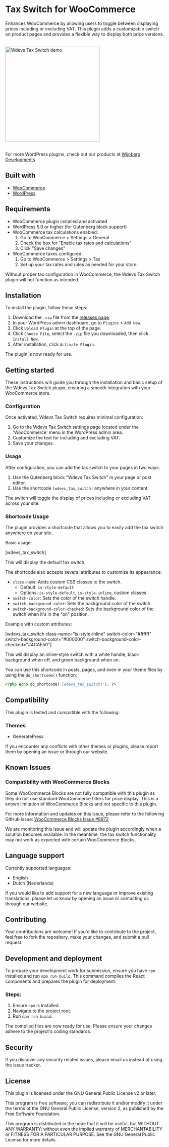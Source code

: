 # Tax Switch for WooCommerce

Enhances WooCommerce by allowing users to toggle between displaying prices including or excluding VAT. This plugin adds a customizable switch on product pages and provides a flexible way to display both price versions.

<br/>
<img src="https://github.com/user-attachments/assets/e0cacc7f-9530-4f83-be27-d231e82ee0d6" width="300" alt="Wdevs Tax Switch demo" style="max-width: 300px !important; height: auto !important;" />
<br/>
<br/>

For more WordPress plugins, check out our products at [Wijnberg Developments](https://wijnberg.dev).

## Built with

- [WooCommerce](https://github.com/woocommerce/woocommerce)
- [WordPress](https://github.com/WordPress/WordPress)

## Requirements

- WooCommerce plugin installed and activated
- WordPress 5.0 or higher (for Gutenberg block support)
- WooCommerce tax calculations enabled:
	1. Go to WooCommerce > Settings > General
	2. Check the box for "Enable tax rates and calculations"
	3. Click "Save changes"
- WooCommerce taxes configured:
	1. Go to WooCommerce > Settings > Tax
	2. Set up your tax rates and rules as needed for your store

Without proper tax configuration in WooCommerce, the Wdevs Tax Switch plugin will not function as intended.

## Installation

To install the plugin, follow these steps:

1. Download the `.zip` file from the [releases page](https://github.com/Paulsky/wdevs-tax-switch/releases/).
2. In your WordPress admin dashboard, go to `Plugins` > `Add New`.
3. Click `Upload Plugin` at the top of the page.
4. Click `Choose File`, select the `.zip` file you downloaded, then click `Install Now`.
5. After installation, click `Activate Plugin`.

The plugin is now ready for use.

## Getting started

These instructions will guide you through the installation and basic setup of the Wdevs Tax Switch plugin, ensuring a smooth integration with your WooCommerce store.

### Configuration

Once activated, Wdevs Tax Switch requires minimal configuration:

1. Go to the Wdevs Tax Switch settings page located under the 'WooCommerce' menu in the WordPress admin area.
2. Customize the text for including and excluding VAT.
3. Save your changes.

### Usage

After configuration, you can add the tax switch to your pages in two ways:

1. Use the Gutenberg block "Wdevs Tax Switch" in your page or post editor.
2. Use the shortcode `[wdevs_tax_switch]` anywhere in your content.

The switch will toggle the display of prices including or excluding VAT across your site.

### Shortcode Usage

The plugin provides a shortcode that allows you to easily add the tax switch anywhere on your site.

Basic usage:

[wdevs_tax_switch]

This will display the default tax switch.

The shortcode also accepts several attributes to customize its appearance:

- `class-name`: Adds custom CSS classes to the switch.
	- Default: `is-style-default`
	- Options: `is-style-default`, `is-style-inline`, custom classes
- `switch-color`: Sets the color of the switch handle.
- `switch-background-color`: Sets the background color of the switch.
- `switch-background-color-checked`: Sets the background color of the switch when it's in the "on" position.

Example with custom attributes:

[wdevs_tax_switch class-name="is-style-inline" switch-color="#ffffff" switch-background-color="#000000" switch-background-color-checked="#4CAF50"]

This will display an inline-style switch with a white handle, black background when off, and green background when on.

You can use this shortcode in posts, pages, and even in your theme files by using the `do_shortcode()` function:

```php
<?php echo do_shortcode('[wdevs_tax_switch]'); ?>
```

## Compatibility

This plugin is tested and compatible with the following:

### Themes

- GeneratePress

If you encounter any conflicts with other themes or plugins, please report them by opening an issue or through our website.

## Known Issues

### Compatibility with WooCommerce Blocks

Some WooCommerce Blocks are not fully compatible with this plugin as they do not use standard WooCommerce filters for price display. This is a known limitation of WooCommerce Blocks and not specific to this plugin.

For more information and updates on this issue, please refer to the following GitHub issue:
[WooCommerce Blocks Issue #8972](https://github.com/woocommerce/woocommerce-blocks/issues/8972)

We are monitoring this issue and will update the plugin accordingly when a solution becomes available. In the meantime, the tax switch functionality may not work as expected with certain WooCommerce Blocks.

## Language support

Currently supported languages:
- English
- Dutch (Nederlands)

If you would like to add support for a new language or improve existing translations, please let us know by opening an issue or contacting us through our website.

## Contributing

Your contributions are welcome! If you'd like to contribute to the project, feel free to fork the repository, make your changes, and submit a pull request.

## Development and deployment

To prepare your development work for submission, ensure you have `npm` installed and run `npm run build`. This command compiles the React components and prepares the plugin for deployment.

### Steps:

1. Ensure `npm` is installed.
2. Navigate to the project root.
3. Run `npm run build`.

The compiled files are now ready for use. Please ensure your changes adhere to the project's coding standards.

## Security

If you discover any security related issues, please email us instead of using the issue tracker.

## License

This plugin is licensed under the GNU General Public License v2 or later.

This program is free software; you can redistribute it and/or modify it under the terms of the GNU General Public License, version 2, as published by the Free Software Foundation.

This program is distributed in the hope that it will be useful, but WITHOUT ANY WARRANTY; without even the implied warranty of MERCHANTABILITY or FITNESS FOR A PARTICULAR PURPOSE. See the GNU General Public License for more details.
